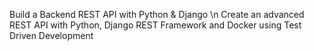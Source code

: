 Build a Backend REST API with Python & Django \n
Create an advanced REST API with Python, Django REST Framework and Docker using Test Driven Development
